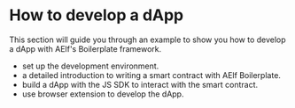 # How to develop a dApp

This section will guide you through an example to show you how to develop a dApp with AElf's Boilerplate framework.

- set up the development environment.
- a detailed introduction to writing a smart contract with AElf Boilerplate.
- build a dApp with the JS SDK to interact with the smart contract.
- use browser extension to develop the dApp.

